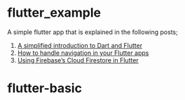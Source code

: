 # flutter_example

A simple flutter app that is explained in the following posts;

1. [A simplified introduction to Dart and Flutter](https://medium.freecodecamp.org/https-medium-com-rahman-sameeha-whats-flutter-an-intro-to-dart-6fc42ba7c4a3)
2. [How to handle navigation in your Flutter apps](https://medium.freecodecamp.org/how-to-handle-navigation-in-your-flutter-apps-ceaf2f411dcd)
3. [Using Firebase’s Cloud Firestore in Flutter](https://heartbeat.fritz.ai/using-firebases-cloud-firestore-in-flutter-79a79ec5303a)
# flutter-basic
